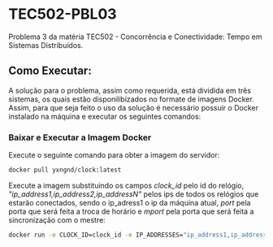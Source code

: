 # TEC502-PBL03
Problema 3 da matéria TEC502 - Concorrência e Conectividade: Tempo em Sistemas Distribuídos.

## Como Executar:

A solução para o problema, assim como requerida, está dividida em três sistemas, os quais estão disponilibizados no formate de imagens Docker. Assim, para que seja feito o uso da solução é necessário possuir o Docker instalado na máquina e executar os seguintes comandos:

### Baixar e Executar a Imagem Docker
Execute o seguinte comando para obter a imagem do servidor:
```bash
docker pull yxngnd/clock:latest
```
Execute a imagem substituindo os campos *clock_id* pelo id do relógio, *"ip_address1,ip_address2,ip_addressN"* pelos ips de todos os relógios que estarão conectados, sendo o ip_adress1 o ip da máquina atual, *port* pela porta que será feita a troca de horário e *mport* pela porta que será feita a sincronização com o mestre:

```bash
docker run -e CLOCK_ID=clock_id -e IP_ADDRESSES="ip_address1,ip_address2,ip_addressN" -e PORT=port -e MPORT=mport clock:latest
```